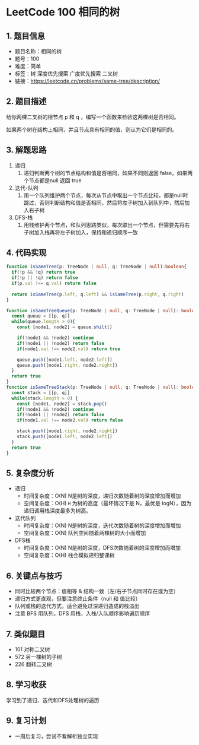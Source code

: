 # LeetCode 100 相同的树

## 1. 题目信息
- 题目名称：相同的树
- 题号：100
- 难度：简单
- 标签：树 深度优先搜索 广度优先搜索 二叉树
- 链接：https://leetcode.cn/problems/same-tree/description/

## 2. 题目描述
给你两棵二叉树的根节点 p 和 q ，编写一个函数来检验这两棵树是否相同。

如果两个树在结构上相同，并且节点具有相同的值，则认为它们是相同的。

## 3. 解题思路
1. 递归
   1. 递归判断两个树的节点结构和值是否相同，如果不同则返回 false，如果两个节点都是null 返回 true
2. 迭代-队列
   1. 用一个队列维护两个节点，每次从节点中取出一个节点比较，都是null时跳过，否则判断结构和值是否相同，然后将左子树加入到队列中，然后加入右子树
3. DFS-栈
   1. 用栈维护两个节点，和队列思路类似，每次取出一个节点，但需要先将右子树加入栈再将左子树加入，保持和递归顺序一致

## 4. 代码实现
```typescript
function isSameTree(p: TreeNode | null, q: TreeNode | null):boolean{
  if(!p && !q) return true
  if(!p || !q) return false
  if(p.val !== q.val) return false
  
  return isSameTree(p.left, q.left) && isSameTree(p.right, q.right)
}

function isSameTreeQueue(p: TreeNode | null, q: TreeNode | null): boolean{
  const queue = [[p, q]]
  while(queue.length > 0){
    const [node1, node2] = queue.shilt()

    if(!node1 && !node2) continue
    if(!node1 || !node2) return false
    if(node1.val !== node2.val) return true

    queue.push([node1.left, node2.left])
    queue.push([node1.right, node2.right])
  }
  return true
}
function isSameTreeStack(p: TreeNode | null, q: TreeNodo | null): boolean {
  const stack = [[p, q]]
  while(stack.length > 0) {
    const [node1, node2] = stack.pop()
    if(!node1 && !node2) continue
    if(!node1 || !node2) return false
    if(node1.val !== node2.val) return false

    stack.push([node1.right, node2.right])
    stack.push([node1.left, node2.left])
  }
  return true
}
```

## 5. 复杂度分析
- 递归
  - 时间复杂度：O(N) N是树的深度，递归次数随着树的深度增加而增加
  - 空间复杂度：O(H) `H` 为树的高度（最坏情况下是 N，最优是 logN），因为递归调用栈深度最多为树高。
- 迭代队列
  - 时间复杂度：O(N) N是树的深度，迭代次数随着树的深度增加而增加
  - 空间复杂度：O(N) 队列空间随着两棵树的大小而增加
- DFS栈
  - 时间复杂度：O(N) N是树的深度，DFS次数随着树的深度增加而增加
  - 空间复杂度：O(H) 栈会模拟递归整课树

## 6. 关键点与技巧
- 同时比较两个节点：值相等 & 结构一致（左/右子节点同时存在或为空）
- 递归方式更直观，但要注意终止条件（null 和 值比较）
- 队列或栈的迭代方式，适合避免过深递归造成的栈溢出
- 注意 BFS 用队列，DFS 用栈，入栈/入队顺序影响遍历顺序

## 7. 类似题目
- 101	对称二叉树
- 572	另一棵树的子树
- 226 翻转二叉树

## 8. 学习收获
学习到了递归、迭代和DFS处理树的遍历

## 9. 复习计划
- 一周后复习，尝试不看解析独立实现
